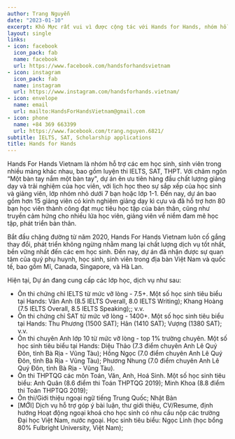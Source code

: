 ```yaml
---
author: Trang Nguyễn
date: "2023-01-10"
excerpt: Khô Mực rất vui vì được cộng tác với Hands for Hands, nhóm hỗ trợ các bạn học sinh, sinh viên về nhiều mảng liên quan đến du học. Hands giúp Mực hiểu hơn về cuộc sống và nhu cầu của các bạn trẻ. Cùng nhau, bọn mình hi vọng các bạn sẽ chuẩn bị được hành trang vững chắc để tự tin nộp hồ sơ cho những trường đại học bạn hằng mong muốn.
layout: single
links:
- icon: facebook
  icon_pack: fab
  name: facebook
  url: https://www.facebook.com/handsforhandsvietnam
- icon: instagram
  icon_pack: fab
  name: instagram
  url: https://www.instagram.com/handsforhands.vietnam/
- icon: envelope
  name: email
  url: mailto:HandsForHandsVietnam@gmail.com
- icon: phone
  name: +84 369 663399
  url: https://www.facebook.com/trang.nguyen.6821/
subtitle: IELTS, SAT, Scholarship applications
title: Hands for Hands
---
```


Hands For Hands Vietnam là nhóm hỗ trợ các em học sinh, sinh viên trong nhiều mảng khác nhau, bao gồm luyện thi IELTS, SAT, THPT.
Với châm ngôn “Một bàn tay nắm một bàn tay", dự án ên ưu tiên hàng đầu chất lượng giảng dạy và trải nghiệm của học viên, với lịch học theo sự sắp xếp của học sinh và giảng viên, lớp nhóm nhỏ dưới 7 bạn hoặc lớp 1-1.
Đến nay, dự án bao gồm hơn 15 giảng viên có kinh nghiệm giảng dạy kì cựu và đã hỗ trợ hơn 80 bạn học viên thành công đạt mục tiêu học tập của bản thân, cũng như truyền cảm hứng cho nhiều lứa học viên, giảng viên về niềm đam mê học tập, phát triển bản thân.

Bắt đầu chặng đường từ năm 2020, Hands For Hands Vietnam luôn cố gắng thay đổi, phát triển không ngừng nhằm mang lại chất lượng dịch vụ tốt nhất, bền vững nhất đến các em học sinh.
Đến nay, dự án đã nhận được sự quan tâm của quý phụ huynh, học sinh, sinh viên trong địa bàn Việt Nam và quốc tế, bao gồm Mĩ, Canada, Singapore, và Hà Lan. 

Hiện tại, Dự án đang cung cấp các lớp học, dịch vụ như sau:

- Ôn thi chứng chỉ IELTS từ mức vỡ lòng - 7.5+. Một số học sinh tiêu biểu tại Hands: Vân Anh (8.5 IELTS Overall, 8.0 IELTS Writing); Khang Hoàng (7.5 IELTS Overall, 8.5 IELTS Speaking);; v.v. 
- Ôn thi chứng chỉ SAT từ mức vỡ lòng - 1400+. Một số học sinh tiêu biểu tại Hands: Thu Phương (1500 SAT); Hân (1410 SAT); Vượng (1380 SAT); v.v. 
- Ôn thi chuyên Anh lớp 10 từ mức vỡ lòng - top 1% trường chuyên. Một số học sinh tiêu biểu tại Hands: Diệu Thảo (7.3 điểm chuyên Anh Lê Quý Đôn, tỉnh Bà Rịa - Vũng Tàu); Hồng Ngọc (7.0 điểm chuyên Anh Lê Quý Đôn, tỉnh Bà Rịa - Vũng Tàu); Phương Nhung (7.0 điểm chuyên Anh Lê Quý Đôn, tỉnh Bà Rịa - Vũng Tàu). 
- Ôn thi THPTQG các môn Toán, Văn, Anh, Hoá Sinh. Một số học sinh tiêu biểu: Anh Quân (8.6 điểm thi Toán THPTQG 2019); Minh Khoa (8.8 điểm thi Toán THPTQG 2019); 
- Ôn thi/Giới thiệu ngoại ngữ tiếng Trung Quốc; Nhật Bản
- [MỚI] Dịch vụ hỗ trợ góp ý bài luận, thư giới thiệu, CV/Resume, định hướng Hoạt động ngoại khoá cho học sinh có nhu cầu nộp các trường Đại học Việt Nam, nước ngoại. Học sinh tiêu biểu: Ngọc Linh (học bổng 80% Fulbright University, Việt Nam);

